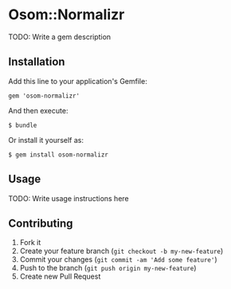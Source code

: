 # Osom::Normalizr

TODO: Write a gem description

## Installation

Add this line to your application's Gemfile:

    gem 'osom-normalizr'

And then execute:

    $ bundle

Or install it yourself as:

    $ gem install osom-normalizr

## Usage

TODO: Write usage instructions here

## Contributing

1. Fork it
2. Create your feature branch (`git checkout -b my-new-feature`)
3. Commit your changes (`git commit -am 'Add some feature'`)
4. Push to the branch (`git push origin my-new-feature`)
5. Create new Pull Request
